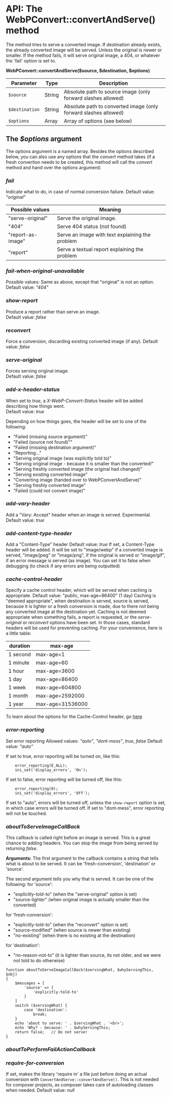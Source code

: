 # API: The WebPConvert::convertAndServe() method

The method tries to serve a converted image. If destination already exists, the already converted image will be served. Unless the original is newer or smaller. If the method fails, it will serve original image, a 404, or whatever the 'fail' option is set to.

**WebPConvert::convertAndServe($source, $destination, $options)**

| Parameter        | Type    | Description                                                         |
| ---------------- | ------- | ------------------------------------------------------------------- |
| `$source`        | String  | Absolute path to source image (only forward slashes allowed)        |
| `$destination`   | String  | Absolute path to converted image (only forward slashes allowed)     |
| `$options`       | Array   | Array of options (see below)                                        |

## The *$options* argument
The options argument is a named array. Besides the options described below, you can also use any options that the *convert* method takes (if a fresh convertion needs to be created, this method will call the *convert* method and hand over the options argument)

### *fail*
Indicate what to do, in case of normal conversion failure.
Default value: *"original"*

| Possible values   | Meaning                                         |
| ----------------- | ----------------------------------------------- |
| "serve-original"  | Serve the original image.                       |
| "404"             | Serve 404 status (not found)                    |
| "report-as-image" | Serve an image with text explaining the problem |
| "report"          | Serve a textual report explaining the problem   |

### *fail-when-original-unavailable*
Possible values: Same as above, except that "original" is not an option.
Default value: *"404"*

### *show-report*
Produce a report rather than serve an image.  
Default value: *false*

### *reconvert*
Force a conversion, discarding existing converted image (if any).
Default value: *false*

### *serve-original*
Forces serving original image.  
Default value: *false*

### *add-x-header-status*
When set to *true*, a *X-WebP-Convert-Status* header will be added describing how things went.  
Default value: *true*

Depending on how things goes, the header will be set to one of the following:
- "Failed (missing source argument)"
- "Failed (source not found)""
- "Failed (missing destination argument)"
- "Reporting..."
- "Serving original image (was explicitly told to)"
- "Serving original image - because it is smaller than the converted!"
- "Serving freshly converted image (the original had changed)"
- "Serving existing converted image"
- "Converting image (handed over to WebPConvertAndServe)"
- "Serving freshly converted image"
- "Failed (could not convert image)"

### *add-vary-header*
Add a "Vary: Accept" header when an image is served. Experimental.  
Default value: *true*

### *add-content-type-header*
Add a "Content-Type" header
Default value: *true*
If set, a Content-Type header will be added. It will be set to "image/webp" if a converted image is served, "image/jpeg" or "image/png", if the original is served or "image/gif", if an error message is served (as image). You can set it to false when debugging (to check if any errors are being outputted)

### *cache-control-header*
Specify a cache control header, which will be served when caching is appropriate.
Default value: "public, max-age=86400" (1 day)
Caching is "deemed appropriate", when destination is served, source is served, because it is lighter or a fresh conversion is made, due to there not being any converted image at the destination yet. Caching is not deemed appropriate when something fails, a report is requested, or the *serve-original* or *reconvert* options have been set. In those cases, standard headers will be used for preventing caching.
For your convenience, here is a little table:

| duration | max-age          |
| -------- | ---------------- |
| 1 second | max-age=1        |
| 1 minute | max-age=60       |
| 1 hour   | max-age=3600     |
| 1 day    | max-age=86400    |
| 1 week   | max-age=604800   |
| 1 month  | max-age=2592000  |
| 1 year   | max-age=31536000 |

To learn about the options for the Cache-Control header, go [here](https://developer.mozilla.org/en-US/docs/Web/HTTP/Headers/Cache-Control)

### *error-reporting*
Set error reporting
Allowed values: *"auto"*, *"dont-mess"*, *true*, *false*
Default value: *"auto"*

If set to true, error reporting will be turned on, like this:
```
    error_reporting(E_ALL);
    ini_set('display_errors', 'On');
```

If set to false, error reporting will be turned off, like this:
```
    error_reporting(0);
    ini_set('display_errors', 'Off');
```
If set to "auto", errors will be turned off, unless the `show-report` option is set, in which case errors will be turned off.
If set to "dont-mess", error reporting will not be touched.

### *aboutToServeImageCallBack*
This callback is called right before an image is served. This is a great chance to adding headers. You can stop the image from being served by returning *false*.

**Arguments:**
The first argument to the callback contains a string that tells what is about to be served. It can be 'fresh-conversion', 'destination' or 'source'.

The second argument tells you why that is served. It can be one of the following:
for 'source':
- "explicitly-told-to"     (when the "serve-original" option is set)
- "source-lighter"         (when original image is actually smaller than the converted)

for 'fresh-conversion':
- "explicitly-told-to"     (when the "reconvert" option is set)
- "source-modified"        (when source is newer than existing)
- "no-existing"            (when there is no existing at the destination)

for 'destination':
- "no-reason-not-to"       (it is lighter than source, its not older, and we were not told to do otherwise)

```
function aboutToServeImageCallBack($servingWhat, $whyServingThis, $obj)
{
    $messages = [
        'source' => [
            'explicitly-told-to'
        ]
    ]
    switch ($servingWhat) {
        case 'destination':
            break;
    }
    echo 'about to serve: ' . $servingWhat . '<br>';
    echo 'Why? - because: ' . $whyServingThis;
    return false;   // Do not serve!
}
```

### *aboutToPerformFailActionCallback*



### *require-for-conversion*
If set, makes the library 'require in' a file just before doing an actual conversion with `ConvertAndServe::convertAndServe()`. This is not needed for composer projects, as composer takes care of autoloading classes when needed.
Default value: *null*

